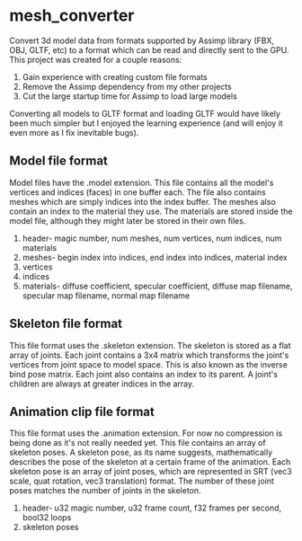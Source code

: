 # mesh_converter
Convert 3d model data from formats supported by Assimp library (FBX, OBJ, GLTF, etc) to a format which can be read and directly sent to the GPU. 
This project was created for a couple reasons:
1. Gain experience with creating custom file formats
2. Remove the Assimp dependency from my other projects
3. Cut the large startup time for Assimp to load large models

Converting all models to GLTF format and loading GLTF would have likely been much simpler but I enjoyed the learning experience (and will enjoy it even more as I fix
inevitable bugs).

## Model file format

Model files have the .model extension. This file contains all the model's vertices and indices (faces) in one buffer each. The file also contains meshes which are
simply indices into the index buffer. The meshes also contain an index to the material they use. The materials are stored inside the model file, although they might
later be stored in their own files. 

1. header- magic number, num meshes, num vertices, num indices, num materials
2. meshes- begin index into indices, end index into indices, material index
3. vertices
4. indices
5. materials- diffuse coefficient, specular coefficient, diffuse map filename, specular map filename, normal map filename

## Skeleton file format

This file format uses the .skeleton extension. The skeleton is stored as a flat array of joints. Each joint contains a 3x4 matrix which transforms the joint's 
vertices from joint space to model space. This is also known as the inverse bind pose matrix. Each joint also contains an index to its parent. A joint's children are 
always at greater indices in the array.

## Animation clip file format

This file format uses the .animation extension. For now no compression is being done as it's not really needed yet. This file contains an array of skeleton poses. A skeleton pose,
as its name suggests, mathematically describes the pose of the skeleton at a certain frame of the animation. Each skeleton pose is an array of joint poses, which are represented
in SRT (vec3 scale, quat rotation, vec3 translation) format. The number of these joint poses matches the number of joints in the skeleton.

1. header- u32 magic number, u32 frame count, f32 frames per second, bool32 loops
2. skeleton poses
